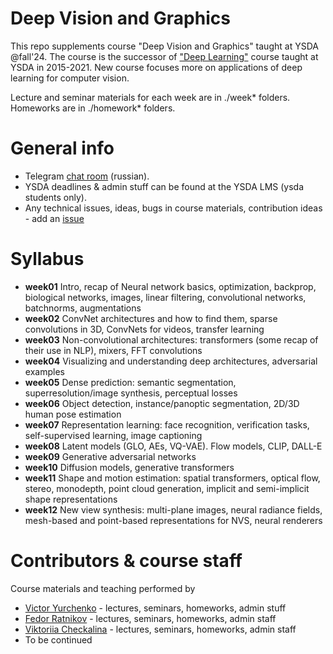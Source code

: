 # Deep Vision and Graphics

This repo supplements course "Deep Vision and Graphics" taught at YSDA @fall'24.
The course is the successor of ["Deep Learning"](https://github.com/yandexdataschool/Practical_DL/tree/spring21/) course taught at YSDA in 2015-2021. New course focuses more on applications of deep learning for computer vision.

Lecture and seminar materials for each week are in ./week* folders. Homeworks are in ./homework* folders.

# General info
* Telegram [chat room](https://t.me/+rGY82guWzqI1YTky) (russian).
* YSDA deadlines & admin stuff can be found at the YSDA LMS (ysda students only).
* Any technical issues, ideas, bugs in course materials, contribution ideas - add an [issue](https://github.com/yandexdataschool/deep_vision_and_graphics/issues)


# Syllabus
- __week01__ Intro, recap of Neural network basics, optimization, backprop, biological networks, images, linear filtering, convolutional networks, batchnorms, augmentations
- __week02__ ConvNet architectures and how to find them, sparse convolutions in 3D, ConvNets for videos, transfer learning
- __week03__ Non-convolutional architectures: transformers (some recap of their use in NLP), mixers, FFT convolutions
- __week04__ Visualizing and understanding deep architectures, adversarial examples
- __week05__ Dense prediction: semantic segmentation, superresolution/image synthesis, perceptual losses
- __week06__ Object detection, instance/panoptic segmentation, 2D/3D human pose estimation
- __week07__ Representation learning: face recognition, verification tasks, self-supervised learning, image captioning
- __week08__ Latent models (GLO, AEs, VQ-VAE). Flow models, CLIP, DALL-E
- __week09__ Generative adversarial networks
- __week10__ Diffusion models, generative transformers
- __week11__ Shape and motion estimation: spatial transformers, optical flow, stereo, monodepth, point cloud generation, implicit and semi-implicit shape representations
- __week12__ New view synthesis: multi-plane images, neural radiance fields, mesh-based and point-based representations for NVS, neural renderers


# Contributors & course staff
Course materials and teaching performed by
- [Victor Yurchenko](https://github.com/simflin) - lectures, seminars, homeworks, admin stuff
- [Fedor Ratnikov](https://github.com/justheuristic/) - lectures, seminars, homeworks, admin staff
- [Viktoriia Checkalina](https://github.com/sayankotor/) - lectures, seminars, homeworks, admin staff
- To be continued

